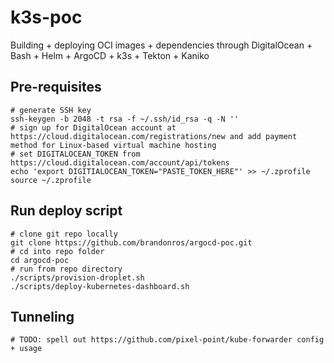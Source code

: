 # k3s-poc
Building + deploying OCI images + dependencies through DigitalOcean + Bash + Helm + ArgoCD + k3s + Tekton + Kaniko

## Pre-requisites

```shell
# generate SSH key
ssh-keygen -b 2048 -t rsa -f ~/.ssh/id_rsa -q -N ''
# sign up for DigitalOcean account at https://cloud.digitalocean.com/registrations/new and add payment method for Linux-based virtual machine hosting
# set DIGITALOCEAN_TOKEN from https://cloud.digitalocean.com/account/api/tokens
echo 'export DIGITIALOCEAN_TOKEN="PASTE_TOKEN_HERE"' >> ~/.zprofile
source ~/.zprofile
```

## Run deploy script

```shell
# clone git repo locally
git clone https://github.com/brandonros/argocd-poc.git
# cd into repo folder
cd argocd-poc
# run from repo directory
./scripts/provision-droplet.sh
./scripts/deploy-kubernetes-dashboard.sh
```

## Tunneling

```shell
# TODO: spell out https://github.com/pixel-point/kube-forwarder config + usage
```

